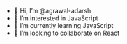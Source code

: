 - 👋 Hi, I’m @agrawal-adarsh
- 👀 I’m interested in JavaScript
- 🌱 I’m currently learning JavaScript
- 💞️ I’m looking to collaborate on React


<!---
agrawal-adarsh/agrawal-adarsh is a ✨ special ✨ repository because its `README.md` (this file) appears on your GitHub profile.
You can click the Preview link to take a look at your changes.
--->
